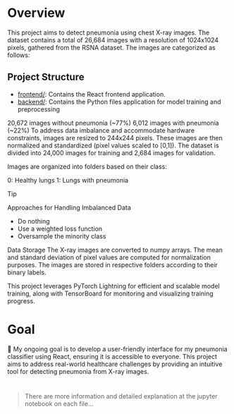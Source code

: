 # Overview
This project aims to detect pneumonia using chest X-ray images. The dataset contains a total of 26,684 images with a resolution of 1024x1024 pixels, gathered from the RSNA dataset. The images are categorized as follows:

## Project Structure
- [frontend/](frontend/): Contains the React frontend application.
- [backend/](backend/): Contains the Python files application for model training and preprocessing
 
20,672 images without pneumonia (~77%)
6,012 images with pneumonia (~22%)
To address data imbalance and accommodate hardware constraints, images are resized to 244x244 pixels. These images are then normalized and standardized (pixel values scaled to [0,1]). The dataset is divided into 24,000 images for training and 2,684 images for validation.

Images are organized into folders based on their class:

0: Healthy lungs
1: Lungs with pneumonia
> [!TIP]
> Approaches for Handling Imbalanced Data
- Do nothing
- Use a weighted loss function
- Oversample the minority class


Data Storage
The X-ray images are converted to numpy arrays. The mean and standard deviation of pixel values are computed for normalization purposes. The images are stored in respective folders according to their binary labels.

This project leverages PyTorch Lightning for efficient and scalable model training, along with TensorBoard for monitoring and visualizing training progress.

# Goal
🔬 My ongoing goal is to develop a user-friendly interface for my pneumonia classifier using React, ensuring it is accessible to everyone. This project aims to address real-world healthcare challenges by providing an intuitive tool for detecting pneumonia from X-ray images.

#

> There are more information and detailed explanation at the jupyter notebook on each file...
